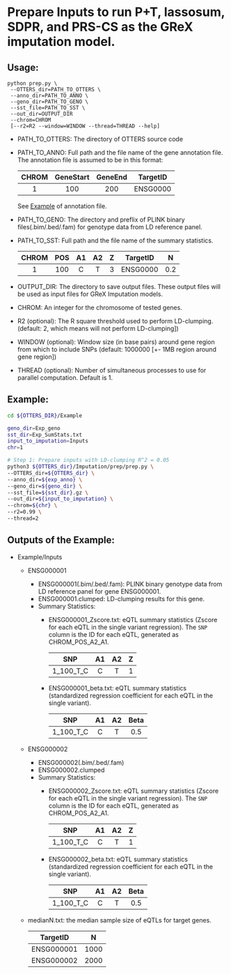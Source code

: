 # Prepare Inputs to run P+T, lassosum, SDPR, and PRS-CS as the GReX imputation model.

## Usage:

```
python prep.py \
 --OTTERS_dir=PATH_TO_OTTERS \
 --anno_dir=PATH_TO_ANNO \
 --geno_dir=PATH_TO_GENO \
 --sst_file=PATH_TO_SST \
 --out_dir=OUTPUT_DIR 
 --chrom=CHROM 
 [--r2=R2 --window=WINDOW --thread=THREAD --help]
```

 - PATH_TO_OTTERS: The directory of OTTERS source code

 - PATH_TO_ANNO: Full path and the file name of the gene annotation file. The annotation file is assumed to be in this format:

    | CHROM | GeneStart | GeneEnd |     TargetID    | 
    |:-----:|:---------:|:-------:|:---------------:|
    |   1   |    100    |   200   |     ENSG0000    | 

   See [Example](Example/exp_anno.txt) of annotation file. 

 - PATH_TO_GENO:  The directory and preflix of PLINK binary files(.bim/.bed/.fam) for genotype data from LD reference panel.

 - PATH_TO_SST: Full path and the file name of the summary statistics. 

    | CHROM | POS | A1 | A2 |   Z    |  TargetID  |   N  |
    |:-----:|:---:|:--:|:--:|:------:|:----------:|:----:|
    |   1   | 100 |  C |  T |   3    |  ENSG0000  |  0.2 |

 - OUTPUT_DIR: The directory to save output files. These output files will be used as input files for GReX Imputation models. 

 - CHROM: An integer for the chromosome of tested genes. 

 - R2 (optional): The R square threshold used to perform LD-clumping. (default: 2, which means will not perform LD-clumping])

 - WINDOW (optional): Window size (in base pairs) around gene region from which to include SNPs (default: 1000000 [+- 1MB region around gene region])
  
 - THREAD (optional): Number of simultaneous processes to use for parallel computation. Default is 1.


## Example:

```bash
cd ${OTTERS_DIR}/Example

geno_dir=Exp_geno
sst_dir=Exp_SumStats.txt
input_to_imputation=Inputs
chr=1

# Step 1: Prepare inputs with LD-clumping R^2 = 0.05
python3 ${OTTERS_dir}/Imputation/prep/prep.py \
--OTTERS_dir=${OTTERS_dir} \
--anno_dir=${exp_anno} \
--geno_dir=${geno_dir} \
--sst_file=${sst_dir}.gz \
--out_dir=${input_to_imputation} \
--chrom=${chr} \
--r2=0.99 \
--thread=2
```

## Outputs of the Example: 

   - Example/Inputs
     - ENSG000001
       - ENSG000001(.bim/.bed/.fam): PLINK binary genotype data from LD reference panel for gene ENSG000001.
       - ENSG000001.clumped: LD-clumping results for this gene.
       - Summary Statistics:
         - ENSG000001_Zscore.txt: eQTL summary statistics (Zscore for each eQTL in the single variant regression). The `SNP` column is the ID for each eQTL, generated as CHROM_POS_A2_A1. 

            |    SNP   | A1 | A2 | Z |
            |:--------:|:--:|:--:|:-:|
            | 1_100_T_C| C  | T  | 1 |
           
         - ENSG000001_beta.txt: eQTL summary statistics (standardized regression coefficient for each eQTL in the single variant). 

            |    SNP   | A1 | A2 | Beta |
            |:--------:|:--:|:--:|:-:|
            | 1_100_T_C| C  | T  | 0.5 |

     - ENSG000002
       - ENSG000002(.bim/.bed/.fam)
       - ENSG000002.clumped
       - Summary Statistics:
         - ENSG000002_Zscore.txt: eQTL summary statistics (Zscore for each eQTL in the single variant regression). The `SNP` column is the ID for each eQTL, generated as CHROM_POS_A2_A1. 

            |    SNP   | A1 | A2 | Z |
            |:--------:|:--:|:--:|:-:|
            | 1_100_T_C| C  | T  | 1 |
           
         - ENSG000002_beta.txt: eQTL summary statistics (standardized regression coefficient for each eQTL in the single variant). 

            |    SNP   | A1 | A2 | Beta |
            |:--------:|:--:|:--:|:-:|
            | 1_100_T_C| C  | T  | 0.5 |

     - medianN.txt: the median sample size of eQTLs for target genes. 

          |   TargetID   |  N  | 
          |:------------:|:---:|
          |  ENSG000001  | 1000| 
          |  ENSG000002  | 2000| 

